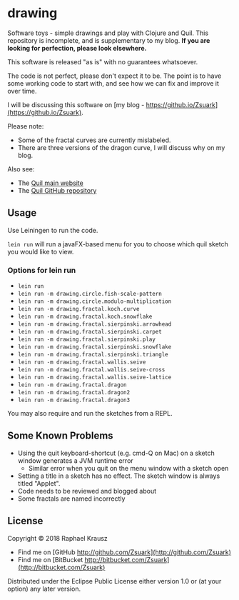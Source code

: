 # drawing

Software toys - simple drawings and play with Clojure and Quil. This repository is incomplete, and is supplementary to my blog. **If you are looking for perfection, please look elsewhere.**

This software is released "as is" with no guarantees whatsoever.

The code is not perfect, please don't expect it to be. The point is to have some working code to start with, and see how we can fix and improve it over time.

I will be discussing this software on [my blog - https://github.io/Zsuark](https://github.io/Zsuark). 

Please note: 

 - Some of the fractal curves are currently mislabeled.
 - There are three versions of the dragon curve, I will discuss why on my blog.

Also see:

 - The [Quil main website](http://quil.info/)
 - The [Quil GitHub repository](https://github.com/quil/quil)


## Usage

Use Leiningen to run the code.

`lein run` will run a javaFX-based menu for you to choose which quil sketch you would like to view.

### Options for lein run

 - `lein run`
 - `lein run -m drawing.circle.fish-scale-pattern`
 - `lein run -m drawing.circle.modulo-multiplication`
 - `lein run -m drawing.fractal.koch.curve`
 - `lein run -m drawing.fractal.koch.snowflake`
 - `lein run -m drawing.fractal.sierpinski.arrowhead`
 - `lein run -m drawing.fractal.sierpinski.carpet`
 - `lein run -m drawing.fractal.sierpinski.play`
 - `lein run -m drawing.fractal.sierpinski.snowflake`
 - `lein run -m drawing.fractal.sierpinski.triangle`
 - `lein run -m drawing.fractal.wallis.seive`
 - `lein run -m drawing.fractal.wallis.seive-cross`
 - `lein run -m drawing.fractal.wallis.seive-lattice`
 - `lein run -m drawing.fractal.dragon`
 - `lein run -m drawing.fractal.dragon2`
 - `lein run -m drawing.fractal.dragon3`

You may also require and run the sketches from a REPL.

## Some Known Problems

- Using the quit keyboard-shortcut (e.g. cmd-Q on Mac) on a sketch window generates a JVM runtime error
  - Similar error when you quit on the menu window with a sketch open
- Setting a title in a sketch has no effect. The sketch window is always titled "Applet".
- Code needs to be reviewed and blogged about
- Some fractals are named incorrectly

## License

Copyright © 2018 Raphael Krausz

 - Find me on [GitHub http://github.com/Zsuark](http://github.com/Zsuark)
 - Find me on [BitBucket http://bitbucket.com/Zsuark](http://bitbucket.com/Zsuark)

Distributed under the Eclipse Public License either version 1.0 or (at
your option) any later version.
